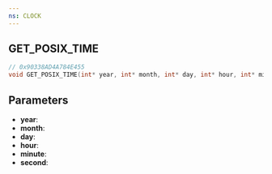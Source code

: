 ```yaml
---
ns: CLOCK
---
```

## GET_POSIX_TIME

```c
// 0x90338AD4A784E455
void GET_POSIX_TIME(int* year, int* month, int* day, int* hour, int* minute, int* second);
```

## Parameters
* **year**:
* **month**:
* **day**:
* **hour**:
* **minute**:
* **second**:

